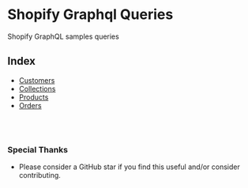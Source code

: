 # Shopify Graphql Queries

Shopify GraphQL samples queries

## Index
<ul>
  <li><a href="https://github.com/0l1v3r5/shopify-graphql-queries/tree/main/customers">Customers</a></li>
  <li><a href="https://github.com/0l1v3r5/shopify-graphql-queries/tree/main/collections">Collections</a></li>
  <li><a href="https://github.com/0l1v3r5/shopify-graphql-queries/tree/main/products">Products</a></li>
  <li><a href="https://github.com/0l1v3r5/shopify-graphql-queries/tree/main/orders">Orders</a></li>
</ul>
<br><br>

### Special Thanks
- Please consider a GitHub star if you find this useful and/or consider contributing.
